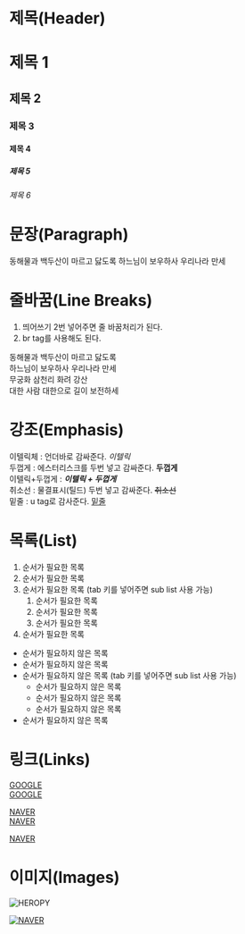 # 제목(Header)

# 제목 1

## 제목 2

### 제목 3

#### 제목 4

##### 제목 5

###### 제목 6

# 문장(Paragraph)

동해물과 백두산이 마르고 닳도록
하느님이 보우하사 우리나라 만세

# 줄바꿈(Line Breaks)

1. 띄어쓰기 2번 넣어주면 줄 바꿈처리가 된다.
2. br tag를 사용해도 된다.

동해물과 백두산이 마르고 닳도록  
하느님이 보우하사 우리나라 만세  
무궁화 삼천리 화려 강산<br/>
대한 사람 대한으로 길이 보전하세

# 강조(Emphasis)

이텔릭체 : 언더바로 감싸준다. _이텔릭_  
두껍게 : 에스터리스크를 두번 넣고 감싸준다. **두껍게**  
이텔릭+두껍게 : **_이텔릭 + 두껍게_**  
취소선 : 물결표시(틸드) 두번 넣고 감싸준다. ~~취소선~~  
밑줄 : u tag로 감사준다. <u>밑줄</u>

# 목록(List)

1. 순서가 필요한 목록
1. 순서가 필요한 목록
1. 순서가 필요한 목록 (tab 키를 넣어주면 sub list 사용 가능)
   1. 순서가 필요한 목록
   1. 순서가 필요한 목록
   1. 순서가 필요한 목록
1. 순서가 필요한 목록

- 순서가 필요하지 않은 목록
- 순서가 필요하지 않은 목록
- 순서가 필요하지 않은 목록 (tab 키를 넣어주면 sub list 사용 가능)
  - 순서가 필요하지 않은 목록
  - 순서가 필요하지 않은 목록
  - 순서가 필요하지 않은 목록
- 순서가 필요하지 않은 목록

# 링크(Links)

<a href="https://google.com">GOOGLE</a>  
[GOOGLE](https://google.com)

<a href="https://naver.com" title="NAVER로 이동!">NAVER</a>  
[NAVER](https://naver.com "NAVER로 이동!")

<a href="https://naver.com" title="NAVER로 이동!" target="_blank">NAVER</a>

# 이미지(Images)

![HEROPY](https://img.etoday.co.kr/pto_db/2020/12/600/20201211102156_1553278_1200_600.jpg)

[![NAVER](https://img.etoday.co.kr/pto_db/2020/12/600/20201211102156_1553278_1200_600.jpg)](https://naver.com)
